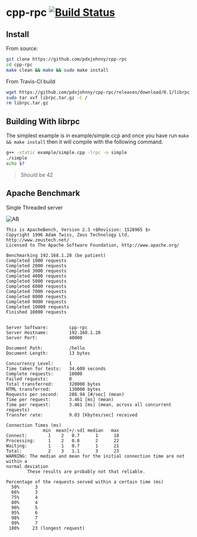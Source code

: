 # cpp-rpc [![Build Status](https://travis-ci.org/pdxjohnny/cpp-rpc.svg?branch=master)](https://travis-ci.org/pdxjohnny/cpp-rpc)


Install
---

From source:

```bash
git clone https://github.com/pdxjohnny/cpp-rpc
cd cpp-rpc
make clean && make && sudo make install
```

From Travis-CI build
```bash
wget https://github.com/pdxjohnny/cpp-rpc/releases/download/0.1/librpc.tar.gz
sudo tar xvf librpc.tar.gz -C /
rm librpc.tar.gz
```


Building With librpc
---

The simplest example is in example/simple.ccp and once you have run `make &&
make install` then it will compile with the following command.

```bash
g++ -static example/simple.cpp -lrpc -o simple
./simple
echo $?
```
> Should be 42


Apache Benchmark
---

Single Threaded server

![AB](http://i.imgur.com/Uqq2oVH.gif)

```
This is ApacheBench, Version 2.3 <$Revision: 1528965 $>
Copyright 1996 Adam Twiss, Zeus Technology Ltd, http://www.zeustech.net/
Licensed to The Apache Software Foundation, http://www.apache.org/

Benchmarking 192.168.1.20 (be patient)
Completed 1000 requests
Completed 2000 requests
Completed 3000 requests
Completed 4000 requests
Completed 5000 requests
Completed 6000 requests
Completed 7000 requests
Completed 8000 requests
Completed 9000 requests
Completed 10000 requests
Finished 10000 requests


Server Software:        cpp-rpc
Server Hostname:        192.168.1.20
Server Port:            40000

Document Path:          /hello
Document Length:        13 bytes

Concurrency Level:      1
Time taken for tests:   34.609 seconds
Complete requests:      10000
Failed requests:        0
Total transferred:      320000 bytes
HTML transferred:       130000 bytes
Requests per second:    288.94 [#/sec] (mean)
Time per request:       3.461 [ms] (mean)
Time per request:       3.461 [ms] (mean, across all concurrent requests)
Transfer rate:          9.03 [Kbytes/sec] received

Connection Times (ms)
              min  mean[+/-sd] median   max
Connect:        1    2   0.7      1      18
Processing:     1    2   0.8      2      22
Waiting:        1    1   0.7      1      21
Total:          2    3   1.1      3      23
WARNING: The median and mean for the initial connection time are not within a
normal deviation
        These results are probably not that reliable.

Percentage of the requests served within a certain time (ms)
  50%      3
  66%      3
  75%      4
  80%      4
  90%      5
  95%      6
  98%      7
  99%      7
 100%     23 (longest request)
```

